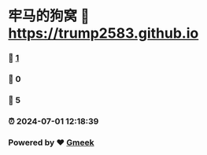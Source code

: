 # 牢马的狗窝 :link: https://trump2583.github.io 
### :page_facing_up: [1](https://trump2583.github.io/tag.html) 
### :speech_balloon: 0 
### :hibiscus: 5 
### :alarm_clock: 2024-07-01 12:18:39 
### Powered by :heart: [Gmeek](https://github.com/Meekdai/Gmeek)
